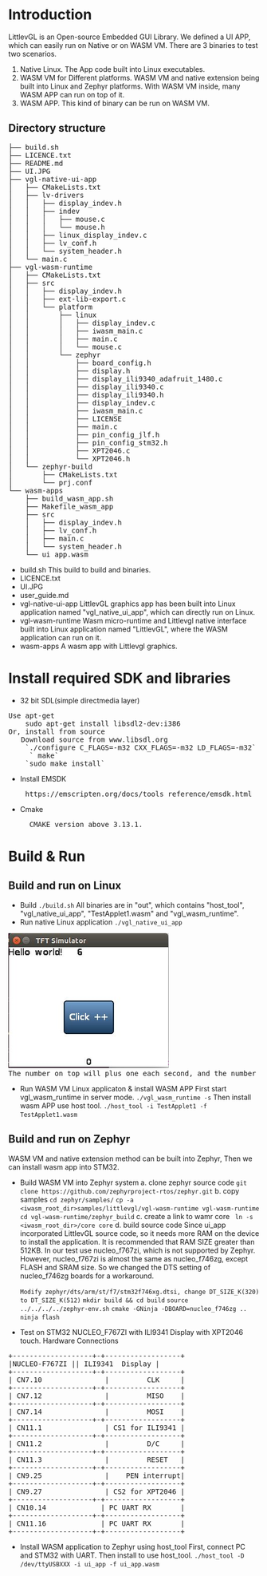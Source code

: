 Introduction
==============
LittlevGL is an Open-source Embedded GUI Library. We defined a UI APP, which can easily run on Native or on WASM VM. There are 3 binaries to test two scenarios.
1. Native Linux. The App code built into Linux executables.
2. WASM VM for Different platforms. WASM VM and native extension being built into Linux and Zephyr platforms. With WASM VM inside, many WASM APP can run on top of it.
3. WASM APP. This kind of binary can be run on WASM VM.

Directory structure
--------------------------------
<pre>
├── build.sh
├── LICENCE.txt
├── README.md
├── UI.JPG
├── vgl-native-ui-app
│   ├── CMakeLists.txt
│   ├── lv-drivers
│   │   ├── display_indev.h
│   │   ├── indev
│   │   │   ├── mouse.c
│   │   │   └── mouse.h
│   │   ├── linux_display_indev.c
│   │   ├── lv_conf.h
│   │   └── system_header.h
│   └── main.c
├── vgl-wasm-runtime
│   ├── CMakeLists.txt
│   ├── src
│   │   ├── display_indev.h
│   │   ├── ext-lib-export.c
│   │   └── platform
│   │       ├── linux
│   │       │   ├── display_indev.c
│   │       │   ├── iwasm_main.c
│   │       │   ├── main.c
│   │       │   └── mouse.c
│   │       └── zephyr
│   │           ├── board_config.h
│   │           ├── display.h
│   │           ├── display_ili9340_adafruit_1480.c
│   │           ├── display_ili9340.c
│   │           ├── display_ili9340.h
│   │           ├── display_indev.c
│   │           ├── iwasm_main.c
│   │           ├── LICENSE
│   │           ├── main.c
│   │           ├── pin_config_jlf.h
│   │           ├── pin_config_stm32.h
│   │           ├── XPT2046.c
│   │           └── XPT2046.h
│   └── zephyr-build
│       ├── CMakeLists.txt
│       └── prj.conf
└── wasm-apps
    ├── build_wasm_app.sh
    ├── Makefile_wasm_app
    ├── src
    │   ├── display_indev.h
    │   ├── lv_conf.h
    │   ├── main.c
    │   └── system_header.h
    └── ui_app.wasm
</pre>
- build.sh
  This build to build and binaries.
- LICENCE.txt
- UI.JPG
- user_guide.md
- vgl-native-ui-app
  LittlevGL graphics app has been built into Linux application named "vgl_native_ui_app", which can directly run on Linux.
- vgl-wasm-runtime
  Wasm micro-runtime and Littlevgl native interface built into Linux application named "LittlevGL", where the WASM application can run on it.
- wasm-apps
  A wasm app with Littlevgl graphics.


Install required SDK and libraries
==============
- 32 bit SDL(simple directmedia layer)
<pre>
Use apt-get
    sudo apt-get install libsdl2-dev:i386
Or, install from source  
   Download source from www.libsdl.org
    `./configure C_FLAGS=-m32 CXX_FLAGS=-m32 LD_FLAGS=-m32`
     ` make`
    `sudo make install`
</pre>
- Install EMSDK
<pre>
    https://emscripten.org/docs/tools_reference/emsdk.html
</pre>
- Cmake
<pre>
     CMAKE version above 3.13.1.
</pre>

Build & Run
==============

Build and run on Linux
--------------------------------
- Build
`./build.sh`
    All binaries are in "out", which contains "host_tool", "vgl_native_ui_app", "TestApplet1.wasm" and "vgl_wasm_runtime".
- Run native Linux application
`./vgl_native_ui_app`
<pre>
<img src="./UI.JPG">
The number on top will plus one each second, and the number on the bottom will plus one when clicked.
</pre>
- Run WASM VM Linux applicaton & install WASM APP
 First start vgl_wasm_runtime in server mode.
`./vgl_wasm_runtime -s`
 Then install wasm APP use host tool.
`./host_tool -i TestApplet1 -f TestApplet1.wasm`


Build and run on Zephyr
--------------------------------
WASM VM and native extension method can be built into Zephyr, Then we can install wasm app into STM32.
- Build WASM VM into Zephyr system
 a. clone zephyr source code
`git clone https://github.com/zephyrproject-rtos/zephyr.git`
 b. copy samples
    `cd zephyr/samples/`
    `cp -a <iwasm_root_dir>samples/littlevgl/vgl-wasm-runtime vgl-wasm-runtime`
    `cd vgl-wasm-runtime/zephyr_build`
 c. create a link to wamr core
   ` ln -s <iwasm_root_dir>/core core`
 d. build source code
    Since ui_app incorporated LittlevGL source code, so it needs more RAM on the device to install the application.
    It is recommended that RAM SIZE greater than 512KB.
    In our test use nucleo_f767zi, which is not supported by Zephyr.
    However, nucleo_f767zi is almost the same as nucleo_f746zg, except FLASH and SRAM size.
    So we changed the DTS setting of nucleo_f746zg boards for a workaround.

    `Modify zephyr/dts/arm/st/f7/stm32f746xg.dtsi, change DT_SIZE_K(320) to DT_SIZE_K(512)`
    `mkdir build && cd build`
    `source ../../../../zephyr-env.sh`
    `cmake -GNinja -DBOARD=nucleo_f746zg ..`
   ` ninja flash`

- Test on STM32 NUCLEO_F767ZI with ILI9341 Display with XPT2046 touch.
Hardware Connections
<pre>
+-------------------+-+------------------+
|NUCLEO-F767ZI || ILI9341  Display |
+-------------------+-+------------------+
| CN7.10               |         CLK     |
+-------------------+-+------------------+
| CN7.12               |         MISO    |
+-------------------+-+------------------+
| CN7.14               |         MOSI    |
+-------------------+-+------------------+
| CN11.1               | CS1 for ILI9341 |
+-------------------+-+------------------+
| CN11.2               |         D/C     |
+-------------------+-+------------------+
| CN11.3               |         RESET   |
+-------------------+-+------------------+
| CN9.25               |    PEN interrupt|
+-------------------+-+------------------+
| CN9.27               | CS2 for XPT2046 |
+-------------------+-+------------------+
| CN10.14             | PC UART RX       |
+-------------------+-+------------------+
| CN11.16             | PC UART RX       |
+-------------------+-+------------------+
</pre>
- Install WASM application to Zephyr using host_tool
First, connect PC and STM32 with UART. Then install to use host_tool.
`./host_tool -D /dev/ttyUSBXXX -i ui_app -f ui_app.wasm`

